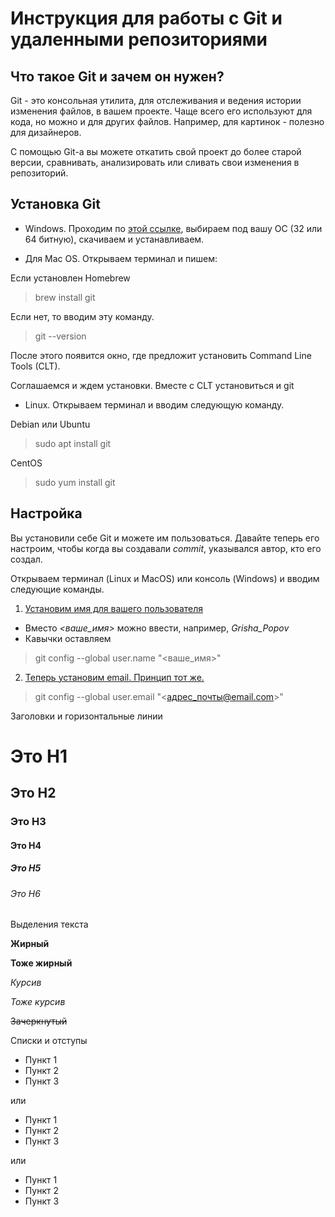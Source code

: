 # Инструкция для работы с Git и удаленными репозиториями

## Что такое Git и зачем он нужен?

Git - это консольная утилита, для отслеживания и ведения истории изменения файлов, в вашем проекте. Чаще всего его используют для кода, но можно и для других файлов. Например, для картинок - полезно для дизайнеров.

С помощью Git-a вы можете откатить свой проект до более старой версии, сравнивать, анализировать или сливать свои изменения в репозиторий.

## Установка Git

* Windows. Проходим по [этой ссылке](https://git-scm.com/download/win "Download for Windows"), выбираем под вашу ОС (32 или 64 битную), скачиваем и устанавливаем.

* Для Mac OS. Открываем терминал и пишем:

Если установлен Homebrew

>brew install git

Если нет, то вводим эту команду. 

> git --version

После этого появится окно, где предложит установить Command Line Tools (CLT).

Соглашаемся и ждем установки. Вместе с CLT установиться и git

* Linux. Открываем терминал и вводим следующую команду.

 Debian или Ubuntu

> sudo apt install git

 CentOS

> sudo yum install git

## Настройка

Вы установили себе Git и можете им пользоваться. Давайте теперь его настроим, чтобы когда вы создавали *commit*, указывался автор, кто его создал.

Открываем терминал (Linux и MacOS) или консоль (Windows) и вводим следующие команды.

 1. <u> Установим имя для вашего пользователя </u>

- Вместо *<ваше_имя>* можно ввести, например, *Grisha_Popov*
- Кавычки оставляем
> git config --global user.name "<ваше_имя>"

2. <u> Теперь установим email. Принцип тот же. </u>

> git config --global user.email "<адрес_почты@email.com>"







Заголовки и горизонтальные линии

# Это H1

## Это H2 ##

### Это H3

#### Это H4 ####

##### Это H5 #####

###### Это H6

Выделения текста

__Жирный__

**Тоже жирный**

*Курсив*

_Тоже курсив_

~~Зачеркнутый~~

Списки и отступы

- Пункт 1
- Пункт 2
- Пункт 3

или

+ Пункт 1
+ Пункт 2
+ Пункт 3

или

* Пункт 1
* Пункт 2
* Пункт 3

